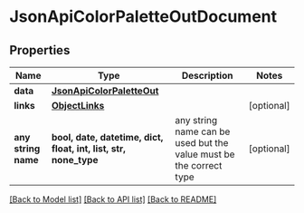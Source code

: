 # JsonApiColorPaletteOutDocument


## Properties
Name | Type | Description | Notes
------------ | ------------- | ------------- | -------------
**data** | [**JsonApiColorPaletteOut**](JsonApiColorPaletteOut.md) |  | 
**links** | [**ObjectLinks**](ObjectLinks.md) |  | [optional] 
**any string name** | **bool, date, datetime, dict, float, int, list, str, none_type** | any string name can be used but the value must be the correct type | [optional]

[[Back to Model list]](../README.md#documentation-for-models) [[Back to API list]](../README.md#documentation-for-api-endpoints) [[Back to README]](../README.md)


